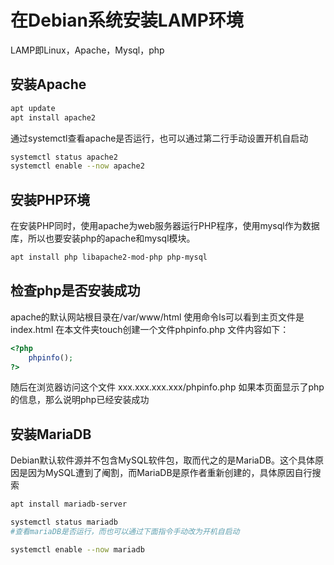 # 在Debian系统安装LAMP环境
LAMP即Linux，Apache，Mysql，php

## 安装Apache
```bash
apt update
apt install apache2
```



通过systemctl查看apache是否运行，也可以通过第二行手动设置开机自启动
```bash
systemctl status apache2
systemctl enable --now apache2
```



## 安装PHP环境
在安装PHP同时，使用apache为web服务器运行PHP程序，使用mysql作为数据库，所以也要安装php的apache和mysql模块。
```bash
apt install php libapache2-mod-php php-mysql
```



## 检查php是否安装成功
apache的默认网站根目录在/var/www/html
使用命令ls可以看到主页文件是index.html
在本文件夹touch创建一个文件phpinfo.php
文件内容如下：

```php
<?php
	phpinfo();
?>
```

随后在浏览器访问这个文件 xxx.xxx.xxx.xxx/phpinfo.php
如果本页面显示了php的信息，那么说明php已经安装成功

## 安装MariaDB
Debian默认软件源并不包含MySQL软件包，取而代之的是MariaDB。这个具体原因是因为MySQL遭到了阉割，而MariaDB是原作者重新创建的，具体原因自行搜索
```bash
apt install mariadb-server

systemctl status mariadb
#查看mariaDB是否运行，而也可以通过下面指令手动改为开机自启动

systemctl enable --now mariadb
```

